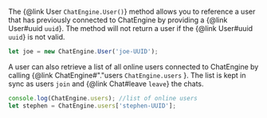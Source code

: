 The {@link User ```ChatEngine.User()```} method allows you to reference a user that has previously connected to ChatEngine by providing a {@link User#uuid ```uuid```}. The method will not return a user if the {@link User#uuid ```uuid```} is not valid.

```js
let joe = new ChatEngine.User('joe-UUID');
```

A user can also retrieve a list of all online users connected to ChatEngine by calling {@link ChatEngine#"."users ```ChatEngine.users``` }. The list is kept in sync as users ```join``` and {@link Chat#leave ```leave```} the chats.

```js
console.log(ChatEngine.users); //list of online users
let stephen = ChatEngine.users['stephen-UUID'];
```
